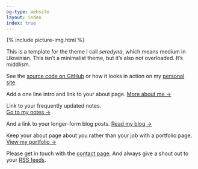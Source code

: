 ```yaml
---
og-type: website
layout: index
index: true
---
```


{% include picture-img.html %}

This is a template for the theme I call *seredyna*, which means medium in Ukrainian. This isn’t a minimalist theme, but it’s also not overloaded. It’s middlism. 

See the [source code on GitHub](https://github.com/derekkedziora/Seredyna-jekyll-template) or how it looks in action on my [personal site](https://derekkedziora.com). 

Add a one line intro and link to your about page. 
<a href="/about" class="internal-link quarter-line-space">More about me&nbsp;→</a>

Link to your frequently updated notes.  
<a href="/notes" class="internal-link quarter-line-space">Go to my notes&nbsp;→</a>

And a link to your longer-form blog posts. 
<a href="/blog" class="internal-link quarter-line-space">Read my blog&nbsp;→</a>

Keep your about page about you rather than your job with a portfolio page. 
<a href="/portfolio" class="internal-link quarter-line-space">View my portfolio&nbsp;→</a>

Please get in touch with the [contact page](/contact). And always give a shout out to your [RSS feeds](/rss).

<!-- Add you Mastodon handle here if you want to verify it
	
<p style="visibility: hidden;display: none;"><a rel="me" href="">Mastodon</a></p> -->